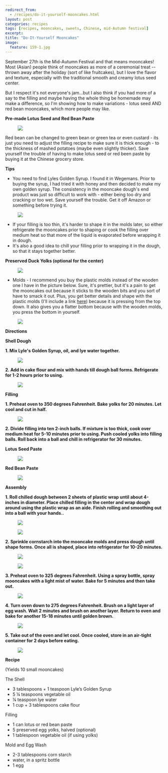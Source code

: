 ```yaml
---
redirect_from: 
  - /recipes/do-it-yourself-mooncakes.html
layout: post
categories: recipes
tags: [recipes, mooncakes, sweets, Chinese, mid-Autumn festival]
excerpt: 
title: "Do-It-Yourself Mooncakes"
image:
  feature: 159-1.jpg
---
```


September 27th is the Mid-Autumn Festival and that means mooncakes!  Most (Asian) people think of mooncakes as more of a ceremonial treat -- thrown away after the holiday (sort of like fruitcakes), but I love the flavor and texture, especially with the traditional smooth and creamy lotus seed center.

But I respect it's not everyone's jam...but I also think if you had more of a say to the filling and maybe having the whole thing be homemade may make a difference, so I'm showing how to make variations - lotus seed AND red bean mooncakes, which more people may like.  

__Pre-made Lotus Seed and Red Bean Paste__

<figure> <img src='/images/159-7.jpg'> </figure>

Red bean can be changed to green bean or green tea or even custard - its just you need to adjust the filling recipe to make sure it is thick enough - to the thickness of mashed potatoes (maybe even slightly thicker).  Save yourself the trouble of having to make lotus seed or red been paste by buying it at the Chinese grocery store. 


__Tips__
- You need to find Lyles Golden Syrup.  I found it in Wegemans. Prior to buying the syrup, I had tried it with honey and then decided to make my own golden syrup.  The consistency in the mooncake dough's end product was just so difficult to work with - either being too dry and cracking or too wet.  Save yourself the trouble. Get it off Amazon or something before trying it.

<figure> <img src='/images/159-2.jpg'> </figure>

- If your filling is too thin, it's harder to shape it in the molds later, so either refrigerate the mooncakes prior to shaping or cook the filling over medium heat so that more of the liquid is evaporated before wrapping it in dough.
- It's also a good idea to chill your filling prior to wrapping it in the dough, so that it stays together better.

__Preserved Duck Yolks (optional for the center)__

<figure> <img src='/images/159-3.jpg'> </figure>

- Molds - I recommend you buy the plastic molds instead of the wooden one I have in the picture below.  Sure, it's prettier, but it's a pain to get the mooncakes out because it sticks to the wooden bits and you sort of have to smack it out.  Plus, you get better details and shape with the plastic molds (I'll include a link [here](http://smile.amazon.com/Mid-Autumn-Festival-Hand-Pressure-Mould-Pattern/dp/B00KKC0QRU/ref=sr_1_1?ie=UTF8&qid=1443105841&sr=8-1&keywords=mooncake+molds)) because it is pressing from the top down.  It also gives you a flatter bottom because with the wooden molds, you press the bottom in yourself.

<figure> <img src='/images/159-17.jpg'> </figure>

__Directions__

__Shell Dough__

__1. Mix Lyle's Golden Syrup, oil, and lye water together.__

<figure> <img src='/images/159-4.jpg'> </figure>

__2. Add in cake flour and mix with hands till dough ball forms. Refrigerate for 1-2 hours prior to using.__

<figure> <img src='/images/159-5.jpg'> </figure>


__Filling__

__1. Preheat oven to 350 degrees Fahrenheit. Bake yolks for 20 minutes.  Let cool and cut in half.__

<figure> <img src='/images/159-6.jpg'> </figure>

__2. Divide filling into ten 2-inch balls.  If mixture is too thick, cook over medium heat for 5-10 minutes prior to using. Push cooled yolks into filling balls.  Roll  back into a ball and chill in refrigerator for 30 minutes.__

__Lotus Seed Paste__

<figure> <img src='/images/159-8.jpg'> </figure>

__Red Bean Paste__

<figure> <img src='/images/159-9.jpg'> </figure>

__Assembly__

__1. Roll chilled dough between 2 sheets of plastic wrap until about 4-inches in diameter.  Place chilled filling in the center and wrap dough around using the plastic wrap as an aide.  Finish rolling and smoothing out into a ball with your hands..__

<figure> <img src='/images/159-10.jpg'> </figure>

<figure> <img src='/images/159-11.jpg'> </figure>

__2. Sprinkle  cornstarch into the mooncake molds and press dough until shape forms.  Once all is shaped, place into refrigerator for 10-20 minutes.__

<figure> <img src='/images/159-12.jpg'> </figure>

<figure> <img src='/images/159-13.jpg'> </figure>

__3. Preheat oven to 325 degrees Fahrenheit.  Using a spray bottle, spray mooncakes with a light mist of water.  Bake for 5 minutes and then take out.__  

<figure> <img src='/images/159-14.jpg'> </figure>

__4. Turn oven down to 275 degrees Fahrenheit.  Brush on a light layer of egg wash.  Wait 2 minutes and brush on another layer.  Return to oven and bake for another 15-18 minutes until golden brown.__

<figure> <img src='/images/159-15.jpg'> </figure>

__5. Take out of the oven and let cool.  Once cooled, store in an air-tight container for 2 days before eating.__

<figure> <img src='/images/159-16.jpg'> </figure>


<section class='recipe'>
<p><strong>Recipe</strong></p>

<p>(Yields 10 small mooncakes)</p>

<p>The Shell</p>

<ul><li>3 tablespoons + 1 teaspoon Lyle’s Golden Syrup</li><li>5 ¼ teaspoons vegetable oil</li><li>¼ teaspoon lye water</li><li>1 cup + 3 tablespoons cake flour</li></ul>

<p>Filling</p>

<ul><li>1 can lotus or red bean paste  </li><li>5 preserved egg yolks, halved (optional)</li><li>1 tablespoon vegetable oil (if using yolks)</li></ul>

<p>Mold and Egg Wash</p>

<ul><li>2-3 tablespoons corn starch</li><li>water, in a spritz bottle</li><li>1 egg </li></ul></section>